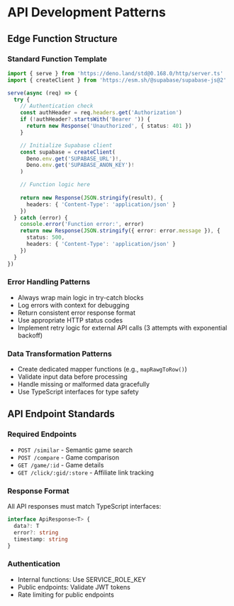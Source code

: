 # API Development Patterns

## Edge Function Structure

### Standard Function Template
```typescript
import { serve } from 'https://deno.land/std@0.168.0/http/server.ts'
import { createClient } from 'https://esm.sh/@supabase/supabase-js@2'

serve(async (req) => {
  try {
    // Authentication check
    const authHeader = req.headers.get('Authorization')
    if (!authHeader?.startsWith('Bearer ')) {
      return new Response('Unauthorized', { status: 401 })
    }

    // Initialize Supabase client
    const supabase = createClient(
      Deno.env.get('SUPABASE_URL')!,
      Deno.env.get('SUPABASE_ANON_KEY')!
    )

    // Function logic here
    
    return new Response(JSON.stringify(result), {
      headers: { 'Content-Type': 'application/json' }
    })
  } catch (error) {
    console.error('Function error:', error)
    return new Response(JSON.stringify({ error: error.message }), {
      status: 500,
      headers: { 'Content-Type': 'application/json' }
    })
  }
})
```

### Error Handling Patterns
- Always wrap main logic in try-catch blocks
- Log errors with context for debugging
- Return consistent error response format
- Use appropriate HTTP status codes
- Implement retry logic for external API calls (3 attempts with exponential backoff)

### Data Transformation Patterns
- Create dedicated mapper functions (e.g., `mapRawgToRow()`)
- Validate input data before processing
- Handle missing or malformed data gracefully
- Use TypeScript interfaces for type safety

## API Endpoint Standards

### Required Endpoints
- `POST /similar` - Semantic game search
- `POST /compare` - Game comparison
- `GET /game/:id` - Game details
- `GET /click/:gid/:store` - Affiliate link tracking

### Response Format
All API responses must match TypeScript interfaces:
```typescript
interface ApiResponse<T> {
  data?: T
  error?: string
  timestamp: string
}
```

### Authentication
- Internal functions: Use SERVICE_ROLE_KEY
- Public endpoints: Validate JWT tokens
- Rate limiting for public endpoints